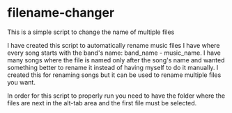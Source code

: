 # filename-changer
This is a simple script to change the name of multiple files

I have created this script to automatically rename music files I have where every song starts with the band's name: band_name - music_name.
I have many songs where the file is named only after the song's name and wanted something better to rename it instead of having myself to do it manually.
I created this for renaming songs but it can be used to rename multiple files you want.

In order for this script to properly run you need to have the folder where the files are next in the alt-tab area and the first file must be selected.
